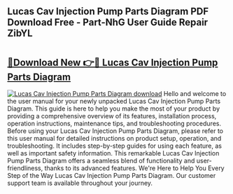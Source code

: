 ## Lucas Cav Injection Pump Parts Diagram PDF Download Free - Part-NhG User Guide Repair ZibYL

# <h2><a href="http://dfnv4op.blite.top/?on=Lucas+Cav+Injection+Pump+Parts+Diagram">🔗Download New 👉🔴 Lucas Cav Injection Pump Parts Diagram</a></h2>

[![Lucas Cav Injection Pump Parts Diagram download](https://i.imgur.com/lujVjoI.png)](http://dfnv4op.blite.top/?on=Lucas+Cav+Injection+Pump+Parts+Diagram)
Hello and welcome to the user manual for your newly unpacked Lucas Cav Injection Pump Parts Diagram. This guide is here to help you make the most of your product by providing a comprehensive overview of its features, installation process, operation instructions, maintenance tips, and troubleshooting procedures. Before using your Lucas Cav Injection Pump Parts Diagram, please refer to this user manual for detailed instructions on product setup, operation, and troubleshooting. It includes step-by-step guides for using each feature, as well as important safety information. This remarkable Lucas Cav Injection Pump Parts Diagram offers a seamless blend of functionality and user-friendliness, thanks to its advanced features. We're Here to Help You Every Step of the Way Lucas Cav Injection Pump Parts Diagram. Our customer support team is available throughout your journey.
